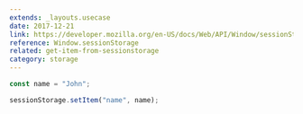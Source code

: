 ```yaml
---
extends: _layouts.usecase
date: 2017-12-21
link: https://developer.mozilla.org/en-US/docs/Web/API/Window/sessionStorage
reference: Window.sessionStorage
related: get-item-from-sessionstorage
category: storage
---
```



```javascript
const name = "John";

sessionStorage.setItem("name", name);
```
